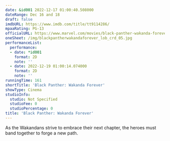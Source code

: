 ```yaml
---
date: &id001 2022-12-17 01:00:40.508000
dateRange: Dec 16 and 18
draft: false
imdbURL: https://www.imdb.com/title/tt9114286/
mpaaRating: PG-13
officialURL: https://www.marvel.com/movies/black-panther-wakanda-forever
oneSheet: /img/blackpantherwakandaforever_lob_crd_05.jpg
performanceList:
  performance:
  - date: *id001
    format: 2D
    note: ''
  - date: 2022-12-19 01:00:14.074000
    format: 2D
    note: ''
runningTime: 161
shortTitle: 'Black Panther: Wakanda Forever'
showType: Cinema
studioInfo:
  studio: Not Specified
  studioFee: 0
  studioPercentage: 0
title: 'Black Panther: Wakanda Forever'
---
```


As the Wakandans strive to embrace their next chapter, the heroes must band together to forge a new path.